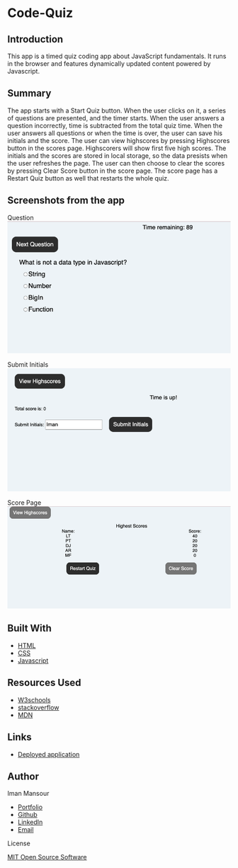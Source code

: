 # Code-Quiz

## Introduction

This app is a timed quiz coding app about JavaScript fundamentals. It runs in the browser and features dynamically updated content powered by Javascript.

## Summary

The app starts with a Start Quiz button. When the user clicks on it, a series of questions are presented, and the timer starts. When the user answers a question incorrectly, time is subtracted from the total quiz time. When the user answers all questions or when the time is over, the user can save his initials and the score. The user can view highscores by pressing Highscores button in the scores page. Highscorers will show first five high scores. The initials and the scores are stored in local storage, so the data presists when the user refreshes the page. The user can then choose to clear the scores by pressing Clear Score button in the score page. The score page has a Restart Quiz button as well that restarts the whole quiz.

## Screenshots from the app

Question
![image](/assets/images/Quiz-Question.png)

Submit Initials
![image](/assets/images/submit-initials.png)

Score Page
![image](/assets/images/score-page.png)

## Built With

- [HTML](https://developer.mozilla.org/en-US/docs/Web/HTML)
- [CSS](https://developer.mozilla.org/en-US/docs/Web/CSS)
- [Javascript](https://developer.mozilla.org/en-US/docs/Web/JavaScript)

## Resources Used

- [W3schools](https://www.w3schools.com)
- [stackoverflow](https://stackoverflow.com)
- [MDN](https://developer.mozilla.org/en-US/docs/Web/CSS)

## Links

- [Deployed application](https://imanmansour86.github.io/code-quiz/)

## Author

Iman Mansour

- [Portfolio](https://imanmansour86.github.io/portfolio/)
- [Github](https://github.com/imanmansour86)
- [LinkedIn](https://www.linkedin.com/in/iman-mansour-51391515/)
- [Email](mailto:imanmansour86@gmail.com)

License

[MIT Open Source Software](https://choosealicense.com/licenses/mit/)
